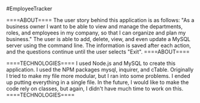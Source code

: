 #EmployeeTracker

====ABOUT====
The user story behind this application is as follows: "As a business owner I want to be able to view and manage the departments, roles, and employees in my company, so that I can organize and plan my business." The user is able to add, delete, view, and even update a MySQL server using the command line. The information is saved after each action, and the questions continue until the user selects "Exit".
====ABOUT====

====TECHNOLOGIES====
I used Node.js and MySQL to create this application. I used the NPM packages mysql, inquirer, and cTable. Originally I tried to make my file more modular, but I ran into some problems. I ended up putting everything in a single file. In the future, I would like to make the code rely on classes, but again, I didn't have much time to work on this.
====TECHNOLOGIES====